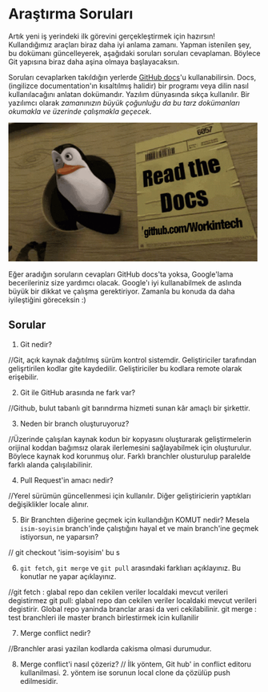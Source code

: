 # Araştırma Soruları

Artık yeni iş yerindeki ilk görevini gerçekleştirmek için hazırsın! Kullandığımız araçları biraz daha iyi anlama zamanı. Yapman istenilen şey, bu dokümanı güncelleyerek, aşağıdaki soruları soruları cevaplaman. Böylece Git yapısına biraz daha aşina olmaya başlayacaksın.

Soruları cevaplarken takıldığın yerlerde [GitHub docs](https://docs.github.com/en)'u kullanabilirsin. Docs, (ingilizce documentation'ın kısaltılmış halidir) bir programı veya dilin nasıl kullanılacağını anlatan dokümandır. Yazılım dünyasında sıkça kullanılır. Bir yazılımcı olarak _zamanınızın büyük çoğunluğu da bu tarz dokümanları okumakla ve üzerinde çalışmakla geçecek_.

![READ THE DOCS](https://github.com/Workintech/FSWeb-S1G1-Projesi-Web-Development-Projesi-icin-Git/blob/main/read-the-docs-wit.gif?raw=true)

Eğer aradığın soruların cevapları GitHub docs'ta yoksa, Google'lama becerileriniz size yardımcı olacak. Google'ı iyi kullanabilmek de aslında büyük bir dikkat ve çalışma gerektiriyor. Zamanla bu konuda da daha iyileştiğini göreceksin :)

## Sorular

1. Git nedir?

//Git, açık kaynak dağıtılmış sürüm kontrol sistemdir. Geliştiriciler tarafından gelişrtirilen kodlar gite kaydedilir. Geliştiriciler bu kodlara remote olarak erişebilir.

2. Git ile GitHub arasında ne fark var?

//Github, bulut tabanlı git barındırma hizmeti sunan kâr amaçlı bir       şirkettir. 

3. Neden bir branch oluşturuyoruz?

//Üzerinde çalışılan kaynak kodun bir kopyasını oluşturarak geliştirmelerin orijinal koddan bağımsız olarak ilerlemesini sağlayabilmek için oluşturulur. Böylece kaynak kod korunmuş olur. Farklı branchler olusturulup paralelde farklı alanda çalışılabilinir.

4. Pull Request'in amacı nedir?

//Yerel sürümün güncellenmesi için kullanılır. Diğer geliştiricierin yaptıkları değişiklikler locale alınır. 

5. Bir Branchten diğerine geçmek için kullandığın KOMUT nedir? Mesela `isim-soyisim` branch'inde çalıştığını hayal et ve main branch'ine geçmek istiyorsun, ne yaparsın?

// git checkout 'isim-soyisim' bu s

6. `git fetch`, `git merge` ve `git pull` arasındaki farklıarı açıklayınız. Bu konutlar ne yapar açıklayınız.

//git fetch : glabal repo dan cekilen veriler localdaki mevcut verileri degistirmez
git pull: glabal repo dan cekilen veriler localdaki mevcut verileri degistirir. Global repo yaninda branclar arasi da veri cekilabilinir.
git merge : test branchleri ile master branch birlestirmek icin kullanilir  

7. Merge conflict nedir?

//Branchler arasi yazilan kodlarda cakisma olmasi durumudur. 

8. Merge conflict'i nasıl çözeriz?
// İlk  yöntem, Git hub' in conflict editoru kullanilmasi. 2. yöntem ise  sorunun local clone da çözülüp push edilmesidir.